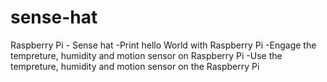 # sense-hat
Raspberry Pi - Sense hat
-Print hello World with Raspberry Pi
-Engage the tempreture, humidity and motion sensor on Raspberry Pi
-Use the tempreture, humidity and motion sensor on the Raspberry Pi
